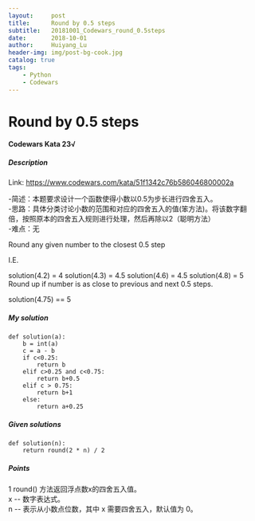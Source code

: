 ```yaml
---
layout:     post
title:      Round by 0.5 steps
subtitle:   20181001_Codewars_round_0.5steps
date:       2018-10-01
author:     Huiyang_Lu
header-img: img/post-bg-cook.jpg
catalog: true
tags:
    - Python
    - Codewars
---
```

# Round by 0.5 steps
#### Codewars Kata 23√
##### Description
Link: https://www.codewars.com/kata/51f1342c76b586046800002a  
  
-简述：本题要求设计一个函数使得小数以0.5为步长进行四舍五入。  
-思路：具体分类讨论小数的范围和对应的四舍五入的值(笨方法)。将该数字翻倍，按照原本的四舍五入规则进行处理，然后再除以2（聪明方法）  
-难点：无  
  
Round any given number to the closest 0.5 step

I.E.

solution(4.2) = 4
solution(4.3) = 4.5
solution(4.6) = 4.5
solution(4.8) = 5
Round up if number is as close to previous and next 0.5 steps.

solution(4.75) == 5

##### My solution
    def solution(a):
        b = int(a)
        c = a - b
        if c<0.25:
            return b
        elif c>0.25 and c<0.75:
            return b+0.5
        elif c > 0.75:
            return b+1
        else:
            return a+0.25

##### Given solutions
    def solution(n):
        return round(2 * n) / 2

##### Points  
1 round() 方法返回浮点数x的四舍五入值。  
x -- 数字表达式。  
n -- 表示从小数点位数，其中 x 需要四舍五入，默认值为 0。  